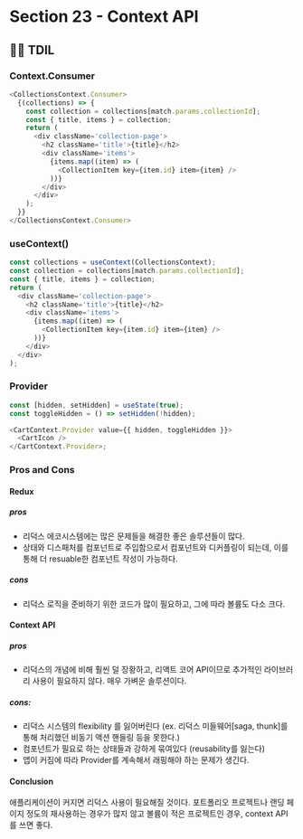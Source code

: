 # Section 23 - Context API

## :raising_hand_man: TDIL

### Context.Consumer

```javascript
<CollectionsContext.Consumer>
  {(collections) => {
    const collection = collections[match.params.collectionId];
    const { title, items } = collection;
    return (
      <div className='collection-page'>
        <h2 className='title'>{title}</h2>
        <div className='items'>
          {items.map((item) => (
            <CollectionItem key={item.id} item={item} />
          ))}
        </div>
      </div>
    );
  }}
</CollectionsContext.Consumer>
```

### useContext()

```javascript
const collections = useContext(CollectionsContext);
const collection = collections[match.params.collectionId];
const { title, items } = collection;
return (
  <div className='collection-page'>
    <h2 className='title'>{title}</h2>
    <div className='items'>
      {items.map((item) => (
        <CollectionItem key={item.id} item={item} />
      ))}
    </div>
  </div>
);
```

### Provider

```javascript
const [hidden, setHidden] = useState(true);
const toggleHidden = () => setHidden(!hidden);

<CartContext.Provider value={{ hidden, toggleHidden }}>
  <CartIcon />
</CartContext.Provider>;
```

### Pros and Cons

#### Redux

##### pros

- 리덕스 에코시스템에는 많은 문제들을 해결한 좋은 솔루션들이 많다.
- 상태와 디스패처를 컴포넌트로 주입함으로서 컴포넌트와 디커플링이 되는데, 이를 통해 더 resuable한 컴포넌트 작성이 가능하다.

##### cons

- 리덕스 로직을 준비하기 위한 코드가 많이 필요하고, 그에 따라 볼륨도 다소 크다.

#### Context API

##### pros

- 리덕스의 개념에 비해 훨씬 덜 장황하고, 리액트 코어 API이므로 추가적인 라이브러리 사용이 필요하지 않다. 매우 가벼운 솔루션이다.

##### cons:

- 리덕스 시스템의 flexibility 를 잃어버린다 (ex. 리덕스 미들웨어[saga, thunk]를 통해 처리했던 비동기 액션 핸들링 등을 못한다.)
- 컴포넌트가 필요로 하는 상태들과 강하게 묶여있다 (reusability를 잃는다)
- 앱이 커짐에 따라 Provider를 계속해서 래핑해야 하는 문제가 생긴다.

#### Conclusion

애플리케이션이 커지면 리덕스 사용이 필요해질 것이다. 포트폴리오 프로젝트나 랜딩 페이지 정도의 재사용하는 경우가 많지 않고 볼륨이 적은 프로젝트인 경우, context API 를 쓰면 좋다.
